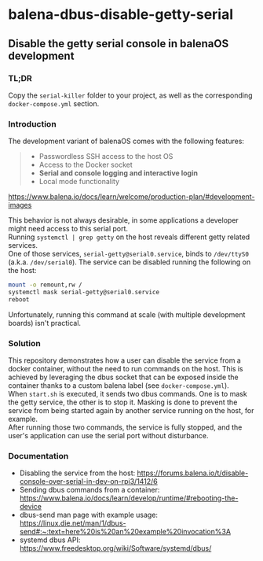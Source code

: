 # balena-dbus-disable-getty-serial
## Disable the getty serial console in balenaOS development

### TL;DR
Copy the `serial-killer` folder to your project, as well as the corresponding `docker-compose.yml` section.

### Introduction
The development variant of balenaOS comes with the following features:
> - Passwordless SSH access to the host OS
> - Access to the Docker socket
> - **Serial and console logging and interactive login**
> - Local mode functionality

https://www.balena.io/docs/learn/welcome/production-plan/#development-images

This behavior is not always desirable, in some applications a developer might need access to this serial port.  
Running `systemctl | grep getty` on the host reveals different getty related services.  
One of those services, `serial-getty@serial0.service`, binds to `/dev/ttyS0` (a.k.a. `/dev/serial0`).
The service can be disabled running the following on the host:
```bash
mount -o remount,rw /
systemctl mask serial-getty@serial0.service
reboot
```
Unfortunately, running this command at scale (with multiple development boards) isn't practical.  

### Solution
This repository demonstrates how a user can disable the service from a docker container, without the need to run commands on the host.
This is achieved by leveraging the dbus socket that can be exposed inside the container thanks to a custom balena label (see `docker-compose.yml`).  
When `start.sh` is executed, it sends two dbus commands. One is to mask the getty service, the other is to stop it. Masking is done to prevent the service from being started again by another service running on the host, for example.  
After running those two commands, the service is fully stopped, and the user's application can use the serial port without disturbance.

### Documentation
- Disabling the service from the host: https://forums.balena.io/t/disable-console-over-serial-in-dev-on-rpi3/1412/6
- Sending dbus commands from a container: https://www.balena.io/docs/learn/develop/runtime/#rebooting-the-device
- dbus-send man page with example usage: https://linux.die.net/man/1/dbus-send#:~:text=here%20is%20an%20example%20invocation%3A
- systemd dbus API: https://www.freedesktop.org/wiki/Software/systemd/dbus/
